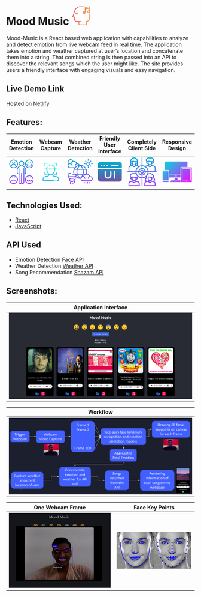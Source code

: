 # Mood Music <img src="https://github.com/arnavbansal25/mood-music/blob/main/logo.png" width=50>
Mood-Music is a React based web application with capabilities to analyze and detect emotion from live webcam feed in real time. The application takes emotion and weather captured at user’s location and concatenate them into a string. That combined string is then passed into an API to discover the relevant songs which the user might like. The site provides users a friendly interface with engaging visuals and easy navigation.

## Live Demo Link
Hosted on [Netlify](https://mood-music-ab.netlify.app/)

## Features:
| Emotion Detection | Webcam Capture | Weather Detection | Friendly User Interface | Completely Client Side | Responsive Design |
|       :---:       |      :---:     |       :---:       |          :---:          |         :---:          |       :---:       |
| <img src="https://github.com/arnavbansal25/mood-music/blob/main/screenshots/f_emotion_detection.png" width=100> | <img src="https://github.com/arnavbansal25/mood-music/blob/main/screenshots/f_webcam_capture.png" width=100> | <img src="https://github.com/arnavbansal25/mood-music/blob/main/screenshots/f_weather_detection.png" width=100> | <img src="https://github.com/arnavbansal25/mood-music/blob/main/screenshots/f_friendly_ui.png" width=100> | <img src="https://github.com/arnavbansal25/mood-music/blob/main/screenshots/f_client_side.png" width=100> | <img src="https://github.com/arnavbansal25/mood-music/blob/main/screenshots/f_responsive_design.png" width=100> |

## Technologies Used:
- [React](https://reactjs.org/)
- [JavaScript](https://www.javascript.com/)

## API Used
* Emotion Detection [Face API](https://justadudewhohacks.github.io/face-api.js/docs/index.html)
* Weather Detection [Weather API](https://www.weatherapi.com/)
* Song Recommendation [Shazam API](https://rapidapi.com/apidojo/api/shazam)

## Screenshots:
| Application Interface |
|          :---:        |
| <img src="https://github.com/arnavbansal25/mood-music/blob/main/screenshots/interface1.png" width=1000> |

| Workflow |
|   :---:  |
| <img src="https://github.com/arnavbansal25/mood-music/blob/main/screenshots/workflow.png"> |

| One Webcam Frame | Face Key Points |
|      :---:       |      :---:      |
| <img src="https://github.com/arnavbansal25/mood-music/blob/main/screenshots/webcam_frame.jpg"> | <img src="https://github.com/arnavbansal25/mood-music/blob/main/screenshots/face_key_points.png"> |
